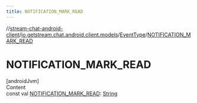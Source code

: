 ```yaml
---
title: NOTIFICATION_MARK_READ
---
```

//[stream-chat-android-client](../../../index.md)/[io.getstream.chat.android.client.models](../index.md)/[EventType](index.md)/[NOTIFICATION_MARK_READ](NOTIFICATION_MARK_READ.md)



# NOTIFICATION_MARK_READ  
[androidJvm]  
Content  
const val [NOTIFICATION_MARK_READ](NOTIFICATION_MARK_READ.md): [String](https://kotlinlang.org/api/latest/jvm/stdlib/kotlin/-string/index.html)  



